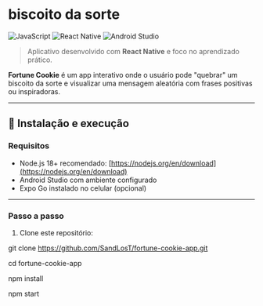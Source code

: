 # biscoito da sorte

![JavaScript](https://img.shields.io/badge/javascript-%23323330.svg?style=for-the-badge&logo=javascript&logoColor=%23F7DF1E)
![React Native](https://img.shields.io/badge/react_native-%2320232a.svg?style=for-the-badge&logo=react&logoColor=%2361DAFB)
![Android Studio](https://img.shields.io/badge/android%20studio-346ac1?style=for-the-badge&logo=android%20studio&logoColor=white)

> Aplicativo desenvolvido com **React Native** e foco no aprendizado prático.

**Fortune Cookie** é um app interativo onde o usuário pode "quebrar" um biscoito da sorte e visualizar uma mensagem aleatória com frases positivas ou inspiradoras.

---

## 🚀 Instalação e execução

### Requisitos

- Node.js 18+ recomendado: [https://nodejs.org/en/download](https://nodejs.org/en/download)
- Android Studio com ambiente configurado
- Expo Go instalado no celular (opcional)

---

### Passo a passo

1. Clone este repositório:


git clone https://github.com/SandLosT/fortune-cookie-app.git

cd fortune-cookie-app

npm install

npm start

